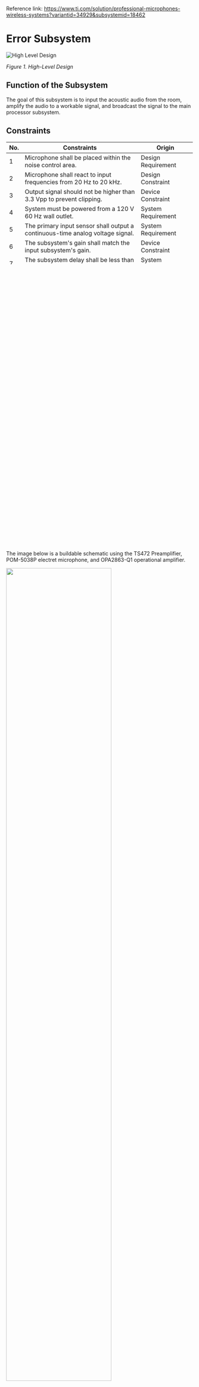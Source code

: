 Reference link: https://www.ti.com/solution/professional-microphones-wireless-systems?variantid=34929&subsystemid=18462


# Error Subsystem
<img src="/Documentation/Images/Error/High_Level.png" alt="High Level Design">

*Figure 1. High-Level Design*

## Function of the Subsystem
The goal of this subsystem is to input the acoustic audio from the room, amplify the audio to a workable signal, and broadcast the signal to the main processor subsystem.

## Constraints
| No. | Constraints                                                                    | Origin             |
|-----|--------------------------------------------------------------------------------|--------------------|
| 1   | Microphone shall be placed within the noise control area.                      | Design Requirement |
| 2   | Microphone shall react to input frequencies from 20 Hz to 20 kHz.              | Design Constraint  |
| 3   | Output signal should not be higher than 3.3 Vpp to prevent clipping.           | Device Constraint  |
| 4   | System must be powered from a 120 V 60 Hz wall outlet.                         | System Requirement |
| 5   | The primary input sensor shall output a continuous-time analog voltage signal. | System Requirement |
| 6   | The subsystem's gain shall match the input subsystem's gain.                   | Device Constraint  |
| 7   | The subsystem delay shall be less than or equal to 0.2ms.                      | System Requirement |
| 8   | The microphone shall have a maximum SPL rating of 110 dB or higher             | Construction Noise Data |


<sup>1</sup> The premise of this subsystem is to collect information on the noise from the wall and the speaker for the main processor. This means that the placement would be most effective past the speaker where the noise and speaker would meet. Because this will be wired together and there is an overall goal to make the design discrete, it can still be placed close to the speaker.

<sup>2</sup> Because the goal of the device is to limit noise heard by humans, the range of 20 Hz to 20 kHz is necessary to cover the majority of human hearing that the system will operate in.  

<sup>3</sup> The processing subsystem works at 3.3 V<sub>pp</sub>, so the output of the error subsystem must stay within those values to prevent clipping and inaccurate data.

<sup>4</sup> This follows the rest of the system's ability to have a constant power supply and not have to worry about having batteries. This device will work as long as there is a power supply. 

<sup>5</sup> The error subsystem's output will be inserted into the main processing subsystem which requires a continuous analog voltage signal.

<sup>6</sup> The gain from the error and input subsystem must be the same to simplify the arithmetic from the processing subsystem. The agreed preset gain for this project was 20 dB.

<sup>7</sup> Given that the maximum processing time of the main processing subsystem is 1.2 ms and the total allowable delay is 1.4 ms, the worst-case delay of this subsystem is 0.2 ms. Staying within these parameters will allow the processor subsystem to use accurate data.

<sup>8</sup> In order to prevent the microphone output from distorting or clipping before it is sent to the preamplifier, a specified maximum SPL (sound pressure level in dB) must be found. Assuming the construction noise is at least 50 ft away from the source, the maximum SPL that the microphone would receive is 110 dB from an impact pile driver [5].

## Buildable Schematic
The image below is a buildable schematic using the TS472 Preamplifier, POM-5038P electret microphone, and OPA2863-Q1 operational amplifier.

<img src="/Documentation/Images/Error/Diagrams/Buildable_Schematic_6.png" width="75%" height="75%">

*Figure 2. Buildable Schematic*

## Analysis
### Power
To keep the error subsystem consistently powered, it will use the pinouts from the main processor subsystem to connect to Vdd and GND. The requirements of the TS472 need 2.2 V to 5.5 V at 1.8 mA, meaning the expected power range will be 3.96 mW - 9.9 mW. The typical power consumption of the op-amp is 100 mW. Connections to each component can be made with soldered wire. 

### Input 
The system will receive a single input from the omnidirectional electret microphone and amplify it with a constant gain of 20 dB.
According to the manufacturers of the POM-5038P, the electret microphone can operate within 20 Hz to 20 KHz and typically works with a max 10 V bias voltage, which will be supplied by the 5 Vdc from VCC. Below are the passive component details:
- R<sub>1,2</sub>
    - Given the microphone will operate at a bias voltage of 5 V and its maximum current consumption is 0.5 mA, the minimum total resistance would need to be 5 kΩ. The chosen value for each polarizing resistor will keep the microphone at a safe value.
 
- R<sub>3</sub>
    - 47 kΩ sets the gain of the TS472 to 20 dB
 
- R<sub>4,5,6,7</sub>
    - The equal resistor values set the op-amp as a differential to a single output with a gain of one.
- C<sub>1,2</sub>
    -  The lower cutoff frequency, defined by F<sub>CL</sub>, requires the equations to evaluate.
    ```math 
    C_{in} = \frac{1} {2 π*F_{CL}*100*10^3}$
    ```
    -  An 80 nF capacitor for C<sub>1,2</sub> gives roughly 20 Hz lower cutoff frequency, which stays within constraint 2.
- C<sub>3,4,7,8,9</sub>
    - Specified by the manufacturers, they act as decoupling capacitors.
- C<sub>5, 6</sub>
    - The Higher Cutoff Frequency, F<sub>CH</sub>, is defined by the manufacturers using the equation below.
    ```math
    F_{CH} =  \frac {1} {(2 π *40*10^3) * (C_{5,6}+100*10^{-12})}
    ```
    - 100 pF capacitors for C5 and C6 give about 20 kHz upper cutoff frequency, which stays within constraint 2. 
- Vcc
    - 5 V, this is within typical operating conditions defined by the manufacturer.    

### Output
The microphone has a typical sensitivity of -38 dB at conditions defined by: Frequency = 1 kHz, 1 Pa, 0 dB = 1 V/Pa.
The typical voltage output would be found with the equation: $$20 log(x) = -38$$ where x equates to 12.59 mV. The minimum and maximum sensitivities are -41 dB and -35 dB which equate to 8.91 mV and 17.78 mV respectively. Using the gain of 20 dB that the TS472 can achieve, we can expect the outputs to be within 
89.1 mV and 177.8 mV <sup>3</sup>. The POM-5038-C3310-R has a maximum SPL of 120 dB <sup>9</sup>.


The LM741 operational amplifier from Texas Instruments [3]. will be used to take the differential output from the TS472 and output a unity gain signal that will be sent to the processing system. An operational amplifier can be configured in a differential topology where the output voltage is represented by the following equation: $$V_{out} = \frac{R_{f}} {R_{1}}(V_{2}-V_{1})$$ The two input voltages will be OUT+ and OUT- from the TS472 chip respectively, where OUT+ is the positive differential voltage signal and OUT- is the negative differential voltage signal. The output voltage from the designed circuit will be an in-phase and unity gain version of (OUT+) - (OUT-).

<img src="/Documentation/Images/Error/Diagrams/differential_opAmp_Design.png" width="75%" height="75%">

*Figure 3. Differential to single op-amp design on LTSpice*


Figure 3 shows an LT Spice version of the design. The OUT-pin is set to a 1 kHz 1 V peak sine wave, while the OUT-pin is set to a 1 kHz 2 V peak sine wave. The output voltage therefore is expected to (OUT+) - (OUT-) 1 V peak at the same frequency. The output voltage should have unity gain and also be in phase with the inputs.

<img src="/Documentation/Images/Error/Diagrams/differential_opAmp_Graph.png" width="75%" height="75%">

*Figure 4. LTSpice simulation*

Figure 4 shows the voltage from the OUT+ pin and the output voltage from the differential amplifier. The output voltage as expected is 1 V peak at 1 kHz. The OUT+ voltage and the output voltage are also in phase. The example values were used to illustrate how the differential amplifier will work and in most cases OUT- will be the negative of the noninverting input, doubling the amplitude. The TS472 output within 50.1 mV and 79.4 mV will be doubled and input into the left side of the STEREO_IN defined in the main processor, within constraint 3.  

### Speed
According to the TS452 datasheet, the transient response of the component is 20 µs. The slew rate of the LM741 op-amp is 0.5 V/µs, which adds about 2 µs to its response. The microphone will be placed within 0.034 m of the speaker, adding 1 ms  making the total delay from the subsystem's input to output 22 µs, within constraint 7.

## BOM
| DEVICE                                               | Quantity | Price Per Unit | Total Price |
|------------------------------------------------------|----------|----------------|-------------|
| POM-5038P-C3310-R Electret Microphone                | 2        | $1.56          | $3.40       |
| TS472 Pre-amp                                        | 1        | $1.70          | $1.70       |
| LM741 Op-Amp                                         | 1        | $0.75          | $0.75       |
| Total                                                |          |                | $5.85       |


## References
[1] https://www.digikey.com/en/products/detail/pui-audio-inc/POM-5038P-C3310-R/9673319 (POM-5038P-C3310-R Electret Microphone)

[2] https://www.st.com/en/audio-ics/ts472.html (Pre-amp + Datasheet)

[3] https://www.ti.com/product/LM741?qgpn=lm741 (Op-Amp)

[4] https://www.st.com/resource/en/application_note/dm00133498-signal-conditioning-differential-to-single-ended-amplification-stmicroelectronics.pdf (Differential Op Amp Equation)

[5]  https://www.nrc.gov/docs/ML1225/ML12250A723.pdf (Construction Noise Impact Assessment)
